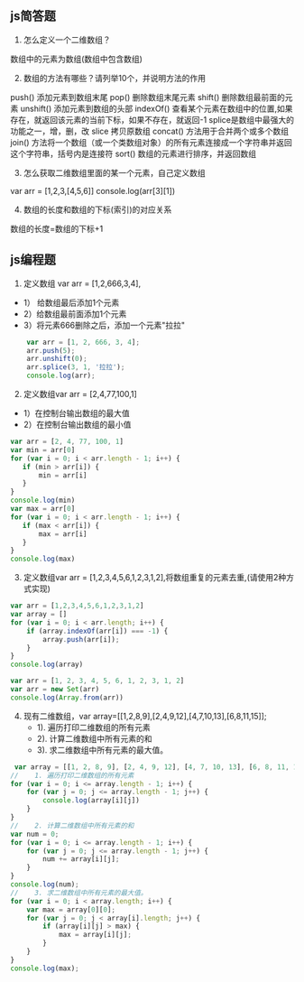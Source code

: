 ## js简答题
1. 怎么定义一个二维数组？

数组中的元素为数组(数组中包含数组)

2. 数组的方法有哪些？请列举10个，并说明方法的作用

push() 添加元素到数组末尾
pop() 删除数组末尾元素
shift() 删除数组最前面的元素
unshift() 添加元素到数组的头部
indexOf() 查看某个元素在数组中的位置,如果存在，就返回该元素的当前下标，如果不存在，就返回-1
splice是数组中最强大的功能之一，增，删，改
slice 拷贝原数组
concat() 方法用于合并两个或多个数组
join() 方法将一个数组（或一个类数组对象）的所有元素连接成一个字符串并返回这个字符串，括号内是连接符
sort()  数组的元素进行排序，并返回数组

3. 怎么获取二维数组里面的某一个元素，自己定义数组

var arr = [1,2,3,[4,5,6]]
console.log(arr[3][1])

4. 数组的长度和数组的下标(索引)的对应关系

数组的长度=数组的下标+1


## js编程题

1. 定义数组 var arr = [1,2,666,3,4],
 
 - 1） 给数组最后添加1个元素
 - 2）给数组最前面添加1个元素
 - 3）将元素666删除之后，添加一个元素"拉拉"
```js
    var arr = [1, 2, 666, 3, 4];
    arr.push(5);
    arr.unshift(0);
    arr.splice(3, 1, '拉拉');
    console.log(arr);
```
2. 定义数组var arr = [2,4,77,100,1]
 - 1）在控制台输出数组的最大值
 - 2）在控制台输出数组的最小值
 ```js
var arr = [2, 4, 77, 100, 1]
var min = arr[0]
for (var i = 0; i < arr.length - 1; i++) {
    if (min > arr[i]) {
        min = arr[i]
    }
}
console.log(min)
var max = arr[0]
for (var i = 0; i < arr.length - 1; i++) {
    if (max < arr[i]) {
        max = arr[i]
    }
}
console.log(max)
 ```
3. 定义数组var arr = [1,2,3,4,5,6,1,2,3,1,2],将数组重复的元素去重,(请使用2种方式实现)
```js
var arr = [1,2,3,4,5,6,1,2,3,1,2]
var array = []
for (var i = 0; i < arr.length; i++) {
    if (array.indexOf(arr[i]) === -1) {
        array.push(arr[i]);
    }
}
console.log(array)

var arr = [1, 2, 3, 4, 5, 6, 1, 2, 3, 1, 2]
var arr = new Set(arr)
console.log(Array.from(arr))
```

4. 现有二维数组，var  array=[[1,2,8,9],[2,4,9,12],[4,7,10,13],[6,8,11,15]];                                       
   - 1). 遍历打印二维数组的所有元素
   - 2). 计算二维数组中所有元素的和
   - 3). 求二维数组中所有元素的最大值。

  ```js
   var array = [[1, 2, 8, 9], [2, 4, 9, 12], [4, 7, 10, 13], [6, 8, 11, 15]];
  //    1. 遍历打印二维数组的所有元素
  for (var i = 0; i <= array.length - 1; i++) {
      for (var j = 0; j <= array.length - 1; j++) {
          console.log(array[i][j])
      }
  }
  //    2. 计算二维数组中所有元素的和
  var num = 0;
  for (var i = 0; i <= array.length - 1; i++) {
      for (var j = 0; j <= array.length - 1; j++) {
          num += array[i][j];
      }
  }
  console.log(num);
  //    3. 求二维数组中所有元素的最大值。
  for (var i = 0; i < array.length; i++) {
      var max = array[0][0];
      for (var j = 0; j < array[i].length; j++) {
          if (array[i][j] > max) {
              max = array[i][j];
          }
      }
  }
  console.log(max);
  
  ```